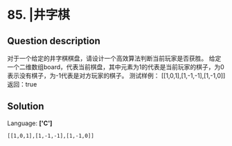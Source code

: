 # 85. |井字棋

## Question description


对于一个给定的井字棋棋盘，请设计一个高效算法判断当前玩家是否获胜。
给定一个二维数组board，代表当前棋盘，其中元素为1的代表是当前玩家的棋子，为0表示没有棋子，为-1代表是对方玩家的棋子。
测试样例：
[[1,0,1],[1,-1,-1],[1,-1,0]]
返回：true


## Solution

Language: **['C']**

```
[[1,0,1],[1,-1,-1],[1,-1,0]]
```


